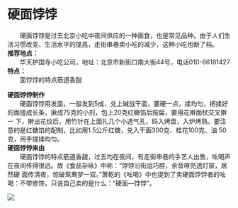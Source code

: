 # 硬面饽饽  
  
&emsp;&emsp;硬面饽饽是过去北京小吃中夜间供应的一种面食，也是常见品种。由于人们生活习惯改变、生活水平的提高，走街串巷卖小吃的减少，这种小吃也断了档。  
**推荐地点：**  
&emsp;&emsp;华天护国寺小吃公司，地址：北京市新街口南大街44号，电话010-66181427  
**特点：**  
&emsp;&emsp;面饽饽的特点筋道香甜  
  
**硬面饽饽制作**  
&emsp;&emsp;硬面饽饽用发面，一般发到5成，兑上碱戗干面，要硬一点，揉均匀，把揉好的面搓成长条，揪成75克的小剂，包上20克红糖馅后按扁，要用花擀面杖交叉擀一 下，擀出花纹后，用竹针在上面扎几个小透气孔，码入烤盘，入炉烤熟。要注意的是红糖馅的配制，比如用1.5公斤红糖，兑入干面300克、桂花100克、油 50克，用手搓揉均匀。  
**硬面饽饽来由**  
&emsp;&emsp;硬面饽饽的特点筋道香甜，过去均在夜间，有走街串巷的手艺人出售，吆喝声在夜间传得很远。故《食品杂咏》中称：“饽饽沿街运巧腔，余音嘹亮透灯窗，居然硬 面传清夜，惊破鸳鸯梦一双。”萧乾的《吆喝》中也提到了卖硬面饽饽者的吆喝：不带修饰，只说自己卖的是什么：“硬面—饽饽”。  
  
![](https://raw.staticdn.net/szqq0512/Pic/main/img/202201211933863.png)  